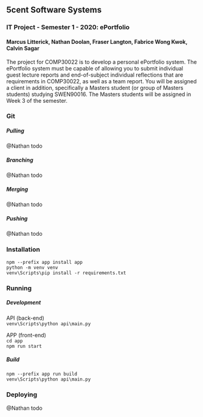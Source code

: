 ## 5cent Software Systems

### IT Project - Semester 1 - 2020: ePortfolio

#### Marcus Litterick, Nathan Doolan, Fraser Langton, Fabrice Wong Kwok, Calvin Sagar

The project for COMP30022 is to develop a personal ePortfolio system. The ePortfolio system must be capable of allowing you to submit individual guest lecture reports and end-of-subject individual reflections that are requirements in COMP30022, as well as a team report. You will be assigned a client in addition, specifically a Masters student (or group of Masters students) studying SWEN90016. The Masters students will be assigned in Week 3 of the semester.

### Git

##### Pulling

@Nathan todo

##### Branching

@Nathan todo

##### Merging

@Nathan todo

##### Pushing

@Nathan todo

### Installation
`npm --prefix app install app
`\
`python -m venv venv
`\
`venv\Scripts\pip install -r requirements.txt
`

### Running

##### Development

API (back-end) \
`venv\Scripts\python api\main.py
`

APP (front-end) \
`cd app
`\
`npm run start
`
##### Build

`npm --prefix app run build
`\
`venv\Scripts\python api\main.py
`

### Deploying

@Nathan todo
